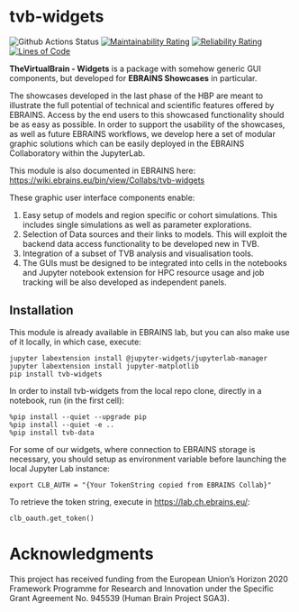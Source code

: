 # tvb-widgets
![Github Actions Status](https://sonarcloud.io/api/project_badges/measure?project=the-virtual-brain_tvb-widgets&metric=alert_status) 
[![Maintainability Rating](https://sonarcloud.io/api/project_badges/measure?project=the-virtual-brain_tvb-widgets&metric=sqale_rating)](https://sonarcloud.io/summary/new_code?id=the-virtual-brain_tvb-widgets)
[![Reliability Rating](https://sonarcloud.io/api/project_badges/measure?project=the-virtual-brain_tvb-widgets&metric=reliability_rating)](https://sonarcloud.io/summary/new_code?id=the-virtual-brain_tvb-widgets) 
[![Lines of Code](https://sonarcloud.io/api/project_badges/measure?project=the-virtual-brain_tvb-widgets&metric=ncloc)](https://sonarcloud.io/summary/new_code?id=the-virtual-brain_tvb-widgets)


**TheVirtualBrain - Widgets** is a package with somehow generic GUI components, 
but developed for **EBRAINS Showcases** in particular.

The showcases developed in the last phase of the HBP are meant to illustrate 
the full potential of technical and scientific features offered by EBRAINS. 
Access by the end users to this showcased functionality should be as easy as 
possible. In order to support the usability of the showcases, as well as future 
EBRAINS workflows, we develop here a set of modular graphic solutions which 
can be easily deployed in the EBRAINS Collaboratory within the JupyterLab. 

This module is also documented in EBRAINS here: https://wiki.ebrains.eu/bin/view/Collabs/tvb-widgets

These graphic user interface components enable:
 1. Easy setup of models and region specific or cohort simulations. This includes single simulations as well as parameter explorations.
 2. Selection of Data sources and their links to models. This will exploit the backend data access functionality to be developed new in TVB.
 3. Integration of a subset of TVB analysis and visualisation tools.
 4. The GUIs must be designed to be integrated into cells in the notebooks and Jupyter notebook extension for HPC resource usage and job tracking will be also developed as independent panels.

## Installation

This module is already available in EBRAINS lab,
but you can also make use of it locally, in which case, execute:

    jupyter labextension install @jupyter-widgets/jupyterlab-manager
    jupyter labextension install jupyter-matplotlib
    pip install tvb-widgets

In order to install tvb-widgets from the local repo clone, directly in a notebook, run (in the first cell): 

    %pip install --quiet --upgrade pip
    %pip install --quiet -e ..
    %pip install tvb-data

For some of our widgets, where connection to EBRAINS storage is necessary, 
you should setup as environment variable before launching the local Jupyter Lab instance:

    export CLB_AUTH = "{Your TokenString copied from EBRAINS Collab}"

To retrieve the token string, execute in https://lab.ch.ebrains.eu/:

    clb_oauth.get_token()

#  Acknowledgments
This project has received funding from the European Union’s Horizon 2020 Framework Programme for Research and Innovation under the Specific Grant Agreement No. 945539 (Human Brain Project SGA3).

